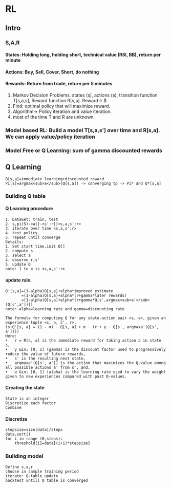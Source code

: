 # RL
## Intro
### S,A,R
#### States: Holding long, holding short, technical value (RSI, BB), return per minute
#### Actions: Buy, Sell, Cover, Short, do nothing
#### Rewards: Return from trade, return per 5 minutes

1.  Markov Decision Problems: states (s), actions (a), transition function T[s,a,s], Reward function R[s,a]. Reward-> $
2.  Find: optimal policy that will maximize reward.
3.  Algorithm-> Policy iteration and value iteration.
4.  most of the time T and R are unknown.
### Model based RL: Build a model T[s,a,s'] over time  and R[s,a]. We can apply value/policy iteration 
### Model Free or Q Learning: sum of gamma discounted rewards 
## Q Learning

    Q[s,a]=immediate learning+discounted reward
    Pi[s]=argmax<sub>a</sub>(Q[s,a]) -> converging tp -> Pi* and Q*[s,a]
### Building Q table
#### Q Learning procedure
    1. DataSet: train, test
    2. s,pi(S)->a||->s':r||<s,a,s':r>
    3. iterate over time <s,a,s':r>
    4. test policy
    5. repeat until converge
    Details:
    1. Set start time,init Q[]
    2. compute s
    3. select a
    4. observe r,s'
    5. update Q
    note: 1 to 4 is <s,a,s':r>
#### update rule. 
    Q'[s,a]=(1-alpha)Q[s,a]+alpha*improved estimate
           =(1-alpha)Q[s,a]+alpha*(r+gamma*later rewards)
           =(1-alpha)Q[s,a]+alpha*(r+gamma*Q[s',argmax<sub>a'</sub>(Q[s',a'])])
    note: alpha=learning rate and gamma=discounting rate
    
    The formula for computing Q for any state-action pair <s, a>, given an experience tuple <s, a, s', r>, 
    is:Q'[s, a] = (1 - α) · Q[s, a] + α · (r + γ · Q[s', argmaxa'(Q[s', a'])])
    Here:
	•	r = R[s, a] is the immediate reward for taking action a in state s,
	•	γ &in; [0, 1] (gamma) is the discount factor used to progressively reduce the value of future rewards,
	•	s' is the resulting next state,
	•	argmaxa'(Q[s', a']) is the action that maximizes the Q-value among all possible actions a' from s', and,
	•	α &in; [0, 1] (alpha) is the learning rate used to vary the weight given to new experiences compared with past Q-values.
    
#### Creating the state
    State is an integer
    Discretize each factor
    Combine
#### Discretize
    stepsize=size(data)/steps
    data.sort()
    for i in range (0,steps):
        threshold[i]=data[(i+1)*stepsize]
### Building model
    Define s,a,r
    choose in sample training period
    iterate: Q-table update
    backtest untill Q table is converged
    
    

